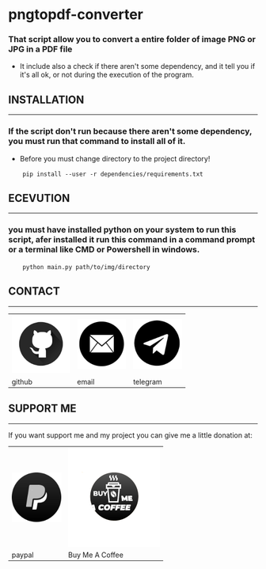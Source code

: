# pngtopdf-converter
### That script allow you to convert a entire folder of image PNG or JPG in a PDF file
- It include also a check if there aren't some dependency, and it tell you if it's all ok, or not during the execution of the program. 

## INSTALLATION
---
### If the script don't run because there aren't some dependency, you must run that command to install all of it.

-   <p style="color: #ff000"> Before you must change directory to the project directory! </-p>
```
    pip install --user -r dependencies/requirements.txt
```

## ECEVUTION
---
### you must have installed python on your system to run this script, afer installed it run this command in a command prompt or a terminal like CMD or Powershell in windows.

```
    python main.py path/to/img/directory
```
## CONTACT
---
<center>
  <table border=0>
    <tr>
      <td>
        <a href="https://github.com/D3ENNY">
          <img src="assets/img/github.png" alt="github" height="118px">
        </a>
      </td>
      <td>
        <a href="mailto:denysraimondi06@gmail.com">
          <img src="assets/img/gmail.png" alt="email" height="100px">
        </a>
      </td>
        <td>
          <a href="https://t.me/D3ENNY04">
            <img src="assets/img/telegram.png" alt="telegram" height="100px">
          </a>
      </td>
    </tr>
    <tr>
      <td>github</td>
      <td>email</td>
      <td>telegram</td>
    </tr>
  </table>
</center>

## SUPPORT ME
---
If you want support me and my project you can give me a little donation at:
<center>
  <table border=0>
    <tr>
      <td>
        <a href="https://paypal.me/denysraimondi">
          <img src="assets/img/paypal.png" height="100px">
        </a>
      </td>
      <td>
        <a href="https://www.buymeacoffee.com/D3ENNY">
          <img src="assets/img/buyMeACoffee.png" height="200px" >
        </a>
      </td>
    </tr>
    <tr>
      <td>paypal</td>
      <td>Buy Me A Coffee</td>
    </tr>
  </table>
</center>
    
